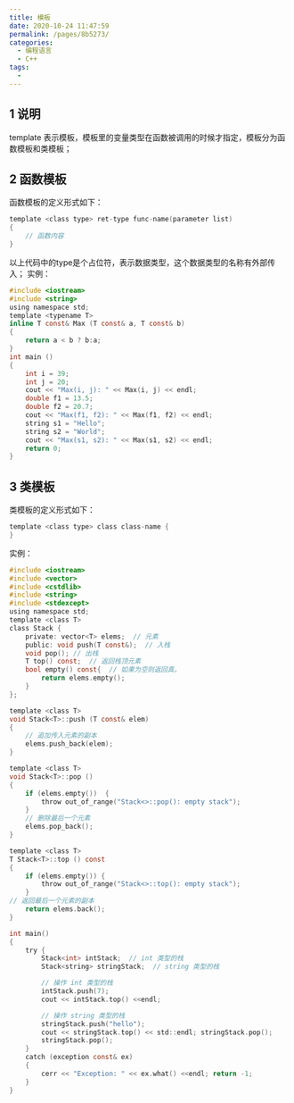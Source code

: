 ```yaml
---
title: 模板
date: 2020-10-24 11:47:59
permalink: /pages/8b5273/
categories: 
  - 编程语言
  - C++
tags: 
  - 
---
```

<script>
(function(){
    var bp = document.createElement('script');
    var curProtocol = window.location.protocol.split(':')[0];
    if (curProtocol === 'https'){
   bp.src = 'https://zz.bdstatic.com/linksubmit/push.js';
  }
  else{
  bp.src = 'http://push.zhanzhang.baidu.com/push.js';
  }
    var s = document.getElementsByTagName("script")[0];
    s.parentNode.insertBefore(bp, s);
})();
</script>




## 1 说明

template 表示模板，模板里的变量类型在函数被调用的时候才指定，模板分为函数模板和类模板；

## 2 函数模板

函数模板的定义形式如下：
```c
template <class type> ret-type func-name(parameter list)
{
    // 函数内容
}
```
以上代码中的type是个占位符，表示数据类型，这个数据类型的名称有外部传入；
实例：
```c
#include <iostream> 
#include <string>
using namespace std; 
template <typename T> 
inline T const& Max (T const& a, T const& b)
{
    return a < b ? b:a; 
}
int main ()
{
    int i = 39; 
    int j = 20; 
    cout << "Max(i, j): " << Max(i, j) << endl; 
    double f1 = 13.5; 
    double f2 = 20.7; 
    cout << "Max(f1, f2): " << Max(f1, f2) << endl; 
    string s1 = "Hello"; 
    string s2 = "World"; 
    cout << "Max(s1, s2): " << Max(s1, s2) << endl; 
    return 0; 
}
```

## 3 类模板
类模板的定义形式如下：
```c
template <class type> class class-name {
}
```
实例：
```c
#include <iostream> 
#include <vector> 
#include <cstdlib> 
#include <string>
#include <stdexcept>
using namespace std; 
template <class T> 
class Stack {
    private: vector<T> elems;  // 元素 
    public: void push(T const&);  // 入栈
    void pop(); // 出栈
    T top() const;  // 返回栈顶元素
    bool empty() const{  // 如果为空则返回真。
        return elems.empty(); 
    }
}; 

template <class T> 
void Stack<T>::push (T const& elem)
{
    // 追加传入元素的副本
    elems.push_back(elem);
}

template <class T> 
void Stack<T>::pop ()
{
    if (elems.empty())  {
        throw out_of_range("Stack<>::pop(): empty stack"); 
    }
    // 删除最后一个元素
    elems.pop_back(); 
}

template <class T> 
T Stack<T>::top () const
{
    if (elems.empty()) {
        throw out_of_range("Stack<>::top(): empty stack"); 
    }
// 返回最后一个元素的副本 
    return elems.back(); 
}

int main()
{
    try {
        Stack<int> intStack;  // int 类型的栈 
        Stack<string> stringStack;  // string 类型的栈 

        // 操作 int 类型的栈 
        intStack.push(7); 
        cout << intStack.top() <<endl;

        // 操作 string 类型的栈 
        stringStack.push("hello"); 
        cout << stringStack.top() << std::endl; stringStack.pop(); 
        stringStack.pop(); 
    }
    catch (exception const& ex) 
    {
        cerr << "Exception: " << ex.what() <<endl; return -1; 
    }
}
```



